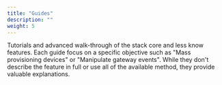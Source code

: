```yaml
---
title: "Guides"
description: ""
weight: 5
---
```


Tutorials and advanced walk-through of the stack core and less know features. Each guide focus on a specific objective such as "Mass provisioning devices" or "Manipulate gateway events". While they don't describe the feature in full or use all of the available method, they provide
valuable explanations.
